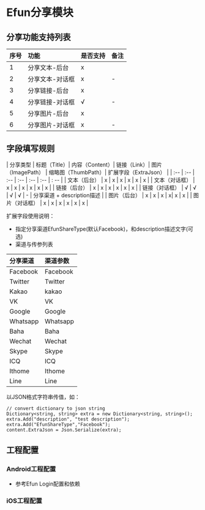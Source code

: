 # Efun分享模块


## 分享功能支持列表

| 序号 | 功能 | 是否支持 | 备注 |
| :-- | :-- | :---- | :-- |
| 1 | 分享文本-后台 | x | |
| 2 | 分享文本-对话框 | x | - |
| 3 | 分享链接-后台 | x | |
| 4 | 分享链接-对话框 | √ | - |
| 5 | 分享图片-后台 | x | |
| 6 | 分享图片-对话框 | x | - |

## 字段填写规则

| 分享类型 | 标题（Title）| 内容（Content）| 链接（Link）| 图片（ImagePath） | 缩略图（ThumbPath）| 扩展字段（ExtraJson） |
| :-- | :-- | :-- | :-- | :-- | :-- |  : -- |
| 文本（后台） | x | x | x | x | x | x |
| 文本（对话框） | x | x | x | x | x | x |
| 链接（后台） | x | x | x | x | x | x |
| 链接（对话框） | √ | √ | √ | √ | - | 分享渠道 + description描述 |
| 图片（后台） | x | x | x | x| x | x |
| 图片（对话框） | x | x | x | x | x | x |

扩展字段使用说明：

* 指定分享渠道EfunShareType(默认Facebook)，和description描述文字(可选)
* 渠道与传参列表

| 分享渠道 | 渠道参数 |
| :-- | :-- |
| Facebook| Facebook |
| Twitter | Twitter |
| Kakao | kakao |
| VK | VK |
| Google | Google|
| Whatsapp | Whatsapp |
| Baha | Baha |
| Wechat | Wechat |
| Skype | Skype |
| ICQ | ICQ |
| Ithome | Ithome |
| Line | Line |


 以JSON格式字符串传值，如：
 ```code
 // convert dictionary to json string
 Dictionary<string, string> extra = new Dictionary<string, string>();
 extra.Add("description", "test description");
 extra.Add("EfunShareType","Facebook");
 content.ExtraJson = Json.Serialize(extra);
 ```

## 工程配置

### Android工程配置

* 参考Efun Login配置和依赖

### iOS工程配置

